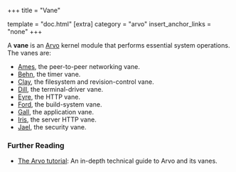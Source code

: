 +++
title = "Vane"

template = "doc.html"
[extra]
category = "arvo"
insert_anchor_links = "none"
+++

A **vane** is an [Arvo](../arvo) kernel module that performs essential system operations. The vanes are:


- [Ames](../ames), the peer-to-peer networking vane.
- [Behn](../behn), the timer vane.
- [Clay](../clay), the filesystem and revision-control vane.
- [Dill](../dill), the terminal-driver vane.
- [Eyre](../eyre), the HTTP vane.
- [Ford](../ford), the build-system vane.
- [Gall](../gall), the application vane.
- [Iris](../iris), the server HTTP vane.
- [Jael](../jael), the security vane.

### Further Reading

- [The Arvo tutorial](@/docs/tutorials/arvo/_index.md): An in-depth technical guide to Arvo and its vanes.
